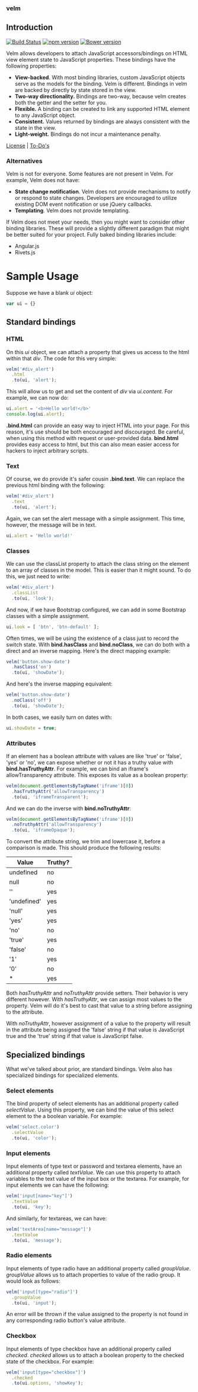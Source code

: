 ### velm
## Introduction

[![Build Status](https://travis-ci.org/dicksont/velm.svg?branch=master)](https://travis-ci.org/dicksont/velm) [![npm version](https://badge.fury.io/js/velm.svg)](http://badge.fury.io/js/velm) [![Bower version](https://badge.fury.io/bo/velm.svg)](http://badge.fury.io/bo/velm)

Velm allows developers to attach JavaScript accessors/bindings on HTML view element state to JavaScript properties. These bindings have the following properties:

- **View-backed**. With most binding libraries, custom JavaScript objects serve as the models for the binding. Velm is different. Bindings in velm are backed by directly by state stored in the view.
- **Two-way directionality.** Bindings are two-way, because velm creates both the getter and the setter for you.
- **Flexible.** A binding can be created to link any supported HTML element to any JavaScript object.
- **Consistent.** Values returned by bindings are always consistent with the state in the view.
- **Light-weight.** Bindings do not incur a maintenance penalty.

[License](LICENSE.md) | [To-Do's](TODO.md)

### Alternatives

Velm is not for everyone. Some features are not present in Velm. For example, Velm does not have:

- **State change notification**. Velm does not provide mechanisms to notify or respond to state changes. Developers are encouraged to utilize existing DOM event notification or use jQuery callbacks.
- **Templating**. Velm does not provide templating.

If Velm does not meet your needs, then you might want to consider other binding libraries. These will provide a slightly different paradigm that might be better suited for your project. Fully baked binding libraries include:

- Angular.js
- Rivets.js


# Sample Usage

Suppose we have a blank *ui* object:

```javascript
var ui = {}
```

## Standard bindings
### HTML
On this *ui* object, we can attach a property that gives us access to the html within that *div*. The code for this very simple:

```javascript
velm('#div_alert')
  .html
  .to(ui, 'alert');
```

This will allow us to get and set the content of *div* via *ui.content*. For example, we can now do:

```javascript
ui.alert = '<b>Hello world!</b>'
console.log(ui.alert);
```

**.bind.html** can provide an easy way to inject HTML into your page. For this reason, it's use should be both encouraged and discouraged. Be careful, when using this method with request or user-provided data. **bind.html** provides easy access to html, but this can also mean easier access for hackers to inject arbitrary scripts.



### Text

Of course, we do provide it's safer cousin **.bind.text**. We can replace the previous html binding with the following:

```javascript
velm('#div_alert')
  .text
  .to(ui, 'alert');
```

Again, we can set the alert message with a simple assignment. This time, however, the message will be in text.

```javascript
ui.alert = 'Hello world!'
```


### Classes

We can use the classList property to attach the class string on the element to an array of classes in the model. This is easier than it might sound. To do this, we just need to write:

```javascript
velm('#div_alert')
  .classList
  .to(ui, 'look');
```

And now, if we have Bootstrap configured, we can add in some Bootstrap classes with a simple assignment.

```javascript
ui.look = [ 'btn', 'btn-default' ];
```

Often times, we will be using the existence of a class just to record the switch state. With **bind.hasClass** and **bind.noClass**, we can do both with a direct and an inverse mapping. Here's the direct mapping example:

```javascript
velm('button.show-date')
  .hasClass('on')
  .to(ui, 'showDate');
```

And here's the inverse mapping equivalent:

```javascript
velm('button.show-date')
  .noClass('off')
  .to(ui, 'showDate');
```

In both cases, we easily turn on dates with:
```javascript
ui.showDate = true;
```

### Attributes

If an element has a boolean attribute with values are like 'true' or 'false', 'yes' or 'no', we can expose whether or not it has a truthy value with **bind.hasTruthyAttr**. For example, we can bind an iframe's allowTransparency attribute. This exposes its value as a boolean property:


```javascript
velm(document.getElementsByTagName('iframe')[0])
  .hasTruthyAttr('allowTransparency')
  .to(ui, 'iframeTransparent');
```

And we can do the inverse with **bind.noTruthyAttr**:

```javascript
velm(document.getElementsByTagName('iframe')[0])
  .noTruthyAttr('allowTransparency')
  .to(ui, 'iframeOpaque');
```

To convert the attribute string, we trim and lowercase it, before a comparison is made. This should produce the following results:

Value      | Truthy?
-----------|--------
undefined  | no
null       | no
''         | yes
'undefined'| yes
'null'     | yes
'yes'      | yes
'no'       | no
'true'     | yes
'false'    | no
'1'        | yes
'0'        | no
*          | yes

Both *hasTruthyAttr* and *noTruthyAttr* provide setters. Their behavior is very different however. With *hasTruthyAttr*, we can assign most values to the property. Velm will do it's best to cast that value to a string before assigning to the attribute.

With *noTruthyAttr*, however assignment of a value to the property will result in the attribute being assigned the 'false' string if that value is JavaScript true and the 'true' string if that value is JavaScript false.

## Specialized bindings
What we've talked about prior, are standard bindings. Velm also has specialized bindings for specialized elements.

### Select elements

The bind property of select elements has an additional property called *selectValue*. Using this property, we can bind the value of this select element to the a boolean variable. For example:

```javascript
velm('select.color')
  .selectValue
  .to(ui, 'color');
```

### Input elements

Input elements of type text or password and textarea elements, have an additional property called *textValue*. We can use this property to attach variables to the text value of the input box or the textarea. For example, for input elements we can have the following:

```javascript
velm('input[name="key"]')
  .textValue
  .to(ui, 'key');
```

And similarly, for textareas, we can have:

```javascript
velm('textArea[name="message"]')
  .textValue
  .to(ui, 'message');
```

### Radio elements

Input elements of type radio have an additional property called *groupValue*. *groupValue* allows us to attach properties to value of the radio group. It would look as follows:

```javascript
velm('input[type="radio"]')
  .groupValue
  .to(ui, 'input');
```

An error will be thrown if the value assigned to the property is not found in any corresponding radio button's value attribute.

### Checkbox

Input elements of type checkbox have an additional property called *checked*. *checked* allows us to attach a boolean property to the checked state of the checkbox. For example:

```javascript
velm('input[type="checkbox"]')
  .checked
  .to(ui.options, 'showKey');
```
